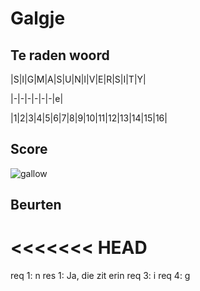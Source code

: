 # Galgje

## Te raden woord

|S|I|G|M|A|S|U|N|I|V|E|R|S|I|T|Y|

|-|-|-|-|-|-|e|

|1|2|3|4|5|6|7|8|9|10|11|12|13|14|15|16|

## Score
![gallow](./images/1.png)

## Beurten
<<<<<<< HEAD
=======
req 1: n
res 1: Ja, die zit erin
req 3: i
req 4: g
